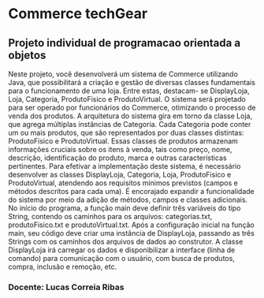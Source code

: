 # Commerce techGear
## Projeto individual de programacao orientada a objetos

Neste projeto, você desenvolverá um sistema de Commerce utilizando Java, que possibilitará a criação
e gestão de diversas classes fundamentais para o funcionamento de uma loja. Entre estas, destacam-
se DisplayLoja, Loja, Categoria, ProdutoFisico e ProdutoVirtual. O sistema será projetado para ser
operado por funcionários do Commerce, otimizando o processo de venda dos produtos.
A arquitetura do sistema gira em torno da classe Loja, que agrega múltiplas instâncias de Categoria.
Cada Categoria pode conter um ou mais produtos, que são representados por duas classes distintas:
ProdutoFisico e ProdutoVirtual. Essas classes de produtos armazenam informações cruciais sobre os
itens à venda, tais como preço, nome, descrição, identificação do produto, marca e outras características
pertinentes. Para efetivar a implementação deste sistema, é necessário desenvolver as classes DisplayLoja,
Categoria, Loja, ProdutoFisico e ProdutoVirtual, atendendo aos requisitos mínimos previstos (campos
e métodos descritos para cada uma). É encorajado expandir a funcionalidade do sistema por meio da
adição de métodos, campos e classes adicionais.
No início do programa, a função main deve definir três variáveis do tipo String, contendo os caminhos
para os arquivos: categorias.txt, produtoFisico.txt e produtoVirtual.txt. Após a configuração inicial
na função main, seu código deve criar uma instância de DisplayLoja, passando as três Strings com os
caminhos dos arquivos de dados ao construtor. A classe DisplayLoja irá carregar os dados e disponibilizar
a interface (linha de comando) para comunicação com o usuário, com busca de produtos, compra, inclusão e
remoção, etc.

### Docente: Lucas Correia Ribas
